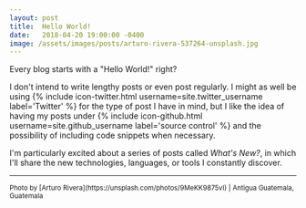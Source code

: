 ```yaml
---
layout: post
title:  Hello World!
date:   2018-04-20 19:00:00 -0400
image: /assets/images/posts/arturo-rivera-537264-unsplash.jpg
---
```


Every blog starts with a "Hello World!" right?

I don't intend to write lengthy posts or even post regularly. I might as well be using {% include icon-twitter.html username=site.twitter_username label='Twitter' %} for the type of post I have in mind, but I like the idea of having my posts under {% include icon-github.html username=site.github_username label='source control' %} and the possibility of including code snippets when necessary.

I'm particularly excited about a series of posts called _What's New?_, in
which I'll share the new technologies, languages, or tools I constantly
discover.

___

<small>
  Photo by [Arturo Rivera](https://unsplash.com/photos/9MeKK9875vI) | Antigua
  Guatemala, Guatemala
</small>
